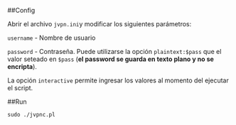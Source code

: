 ##Config

Abrir el archivo `jvpn.ini`y modificar los siguientes parámetros:

`username` - Nombre de usuario

`password` - Contraseña. Puede utilizarse la opción `plaintext:$pass` que el valor seteado en `$pass` (__el password se guarda en texto plano y no se encripta__).

La opción `interactive` permite ingresar los valores al momento del ejecutar el script. 


##Run

```
sudo ./jvpnc.pl
```
